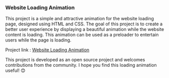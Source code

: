 <h3>Website Loading Animation</h3>
<p>This project is a simple and attractive animation for the website loading page, designed using HTML and CSS. The goal of this project is to create a better user experience by displaying a beautiful animation while the website content is loading. This animation can be used as a preloader to entertain users while the page is loading.</p>
Project link : <a href="">Website Loading Animation</a>
<p>This project is developed as an open source project and welcomes contributions from the community. I hope you find this loading animation useful! 😊</p>
